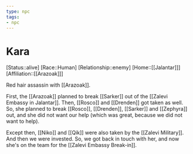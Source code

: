 ```yaml
---
type: npc
tags: 
- npc
---
```


# Kara
[Status::alive]
[Race::Human]
[Relationship::enemy]
[Home::[[Jalantar]]]
[Affiliation::[[Arazoak]]]

Red hair assassin with [[Arazoak]]. 

First, the [[Arazoak]] planned to break [[Sarker]] out of the [[Zalevi Embassy in Jalantar]]. Then, [[Rosco]] and [[Drenden]] got taken as well. So, she planned to break [[Rosco]], [[Drenden]], [[Sarker]] and [[Zephyra]] out, and she did not want our help (which was great, because we did not want to help).

Except then, [[Niko]] and [[Qik]] were also taken by the [[Zalevi Military]]. And then we were invested. So, we got back in touch with her, and now she's on the team for the [[Zalevi Embassy Break-in]]. 

